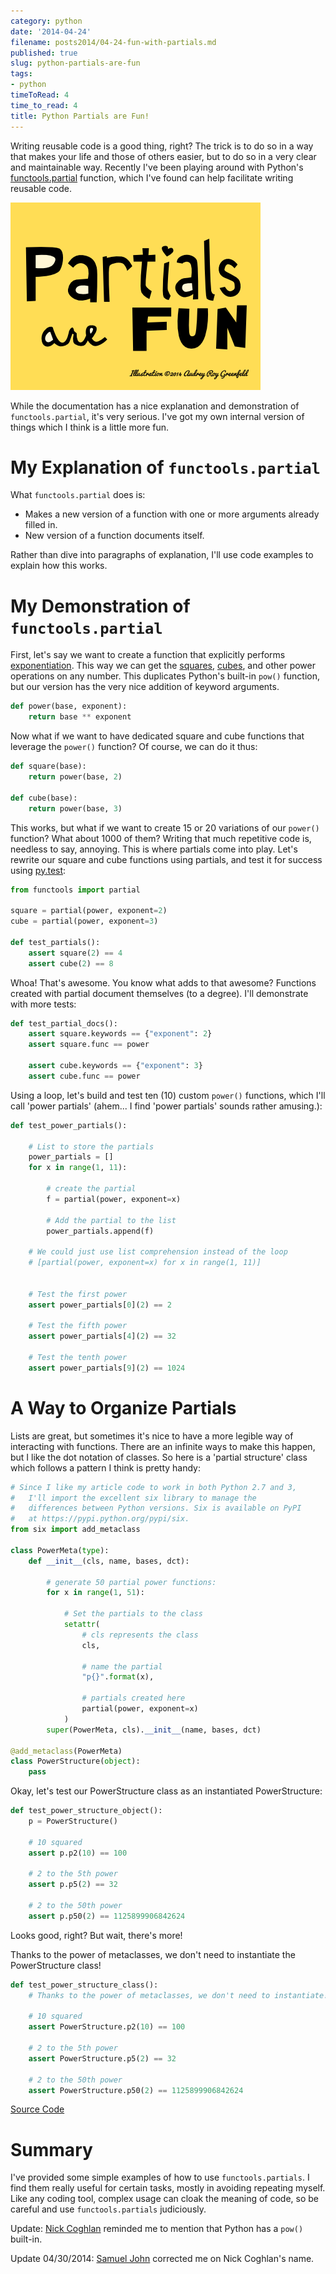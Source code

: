 ```yaml
---
category: python
date: '2014-04-24'
filename: posts2014/04-24-fun-with-partials.md
published: true
slug: python-partials-are-fun
tags:
- python
timeToRead: 4
time_to_read: 4
title: Python Partials are Fun!
---
```


Writing reusable code is a good thing, right? The trick is to do so in a
way that makes your life and those of others easier, but to do so in a
very clear and maintainable way. Recently I've been playing around with
Python's
[functools.partial](https://docs.python.org/2.7/library/functools.html#functools.partial)
function, which I've found can help facilitate writing reusable code.

[![image](../../.vuepress/assets/images/partials.png)](https://pydanny.com/python-partials-are-fun.html)

While the documentation has a nice explanation and demonstration of
`functools.partial`, it's very serious. I've got my own internal
version of things which I think is a little more fun.

My Explanation of `functools.partial`
=====================================

What `functools.partial` does is:

-   Makes a new version of a function with one or more arguments already
    filled in.
-   New version of a function documents itself.

Rather than dive into paragraphs of explanation, I'll use code examples
to explain how this works.

My Demonstration of `functools.partial`
=======================================

First, let's say we want to create a function that explicitly performs
[exponentiation](https://en.wikipedia.org/wiki/Exponentiation). This way
we can get the
[squares](https://en.wikipedia.org/wiki/Square_(algebra)),
[cubes](https://en.wikipedia.org/wiki/Cube_(algebra)), and other power
operations on any number. This duplicates Python's built-in `pow()`
function, but our version has the very nice addition of keyword
arguments.

``` python
def power(base, exponent):
    return base ** exponent
```

Now what if we want to have dedicated square and cube functions that
leverage the `power()` function? Of course, we can do it thus:

``` python
def square(base):
    return power(base, 2)

def cube(base):
    return power(base, 3)
```

This works, but what if we want to create 15 or 20 variations of our
`power()` function? What about 1000 of them? Writing that much
repetitive code is, needless to say, annoying. This is where partials
come into play. Let's rewrite our square and cube functions using
partials, and test it for success using
[py.test](https://pydanny.com/pytest-no-boilerplate-testing.html):

``` python
from functools import partial

square = partial(power, exponent=2)
cube = partial(power, exponent=3)

def test_partials():
    assert square(2) == 4
    assert cube(2) == 8
```

Whoa! That's awesome. You know what adds to that awesome? Functions
created with partial document themselves (to a degree). I'll
demonstrate with more tests:

``` python
def test_partial_docs():
    assert square.keywords == {"exponent": 2}
    assert square.func == power

    assert cube.keywords == {"exponent": 3}
    assert cube.func == power
```

Using a loop, let's build and test ten (10) custom `power()` functions,
which I'll call 'power partials' (ahem... I find 'power partials'
sounds rather amusing.):

``` python
def test_power_partials():

    # List to store the partials
    power_partials = []
    for x in range(1, 11):

        # create the partial
        f = partial(power, exponent=x)

        # Add the partial to the list
        power_partials.append(f)

    # We could just use list comprehension instead of the loop
    # [partial(power, exponent=x) for x in range(1, 11)]


    # Test the first power
    assert power_partials[0](2) == 2

    # Test the fifth power
    assert power_partials[4](2) == 32

    # Test the tenth power
    assert power_partials[9](2) == 1024        
```

A Way to Organize Partials
==========================

Lists are great, but sometimes it's nice to have a more legible way of
interacting with functions. There are an infinite ways to make this
happen, but I like the dot notation of classes. So here is a 'partial
structure' class which follows a pattern I think is pretty handy:

``` python
# Since I like my article code to work in both Python 2.7 and 3,
#   I'll import the excellent six library to manage the
#   differences between Python versions. Six is available on PyPI
#   at https://pypi.python.org/pypi/six.
from six import add_metaclass

class PowerMeta(type):
    def __init__(cls, name, bases, dct):

        # generate 50 partial power functions:
        for x in range(1, 51):

            # Set the partials to the class
            setattr(
                # cls represents the class
                cls,

                # name the partial
                "p{}".format(x),

                # partials created here
                partial(power, exponent=x)
            )
        super(PowerMeta, cls).__init__(name, bases, dct)

@add_metaclass(PowerMeta)
class PowerStructure(object):
    pass
```

Okay, let's test our PowerStructure class as an instantiated
PowerStructure:

``` python
def test_power_structure_object():
    p = PowerStructure()

    # 10 squared
    assert p.p2(10) == 100

    # 2 to the 5th power
    assert p.p5(2) == 32

    # 2 to the 50th power
    assert p.p50(2) == 1125899906842624
```

Looks good, right? But wait, there's more!

Thanks to the power of metaclasses, we don't need to instantiate the
PowerStructure class!

``` python
def test_power_structure_class():
    # Thanks to the power of metaclasses, we don't need to instantiate!

    # 10 squared
    assert PowerStructure.p2(10) == 100

    # 2 to the 5th power
    assert PowerStructure.p5(2) == 32

    # 2 to the 50th power
    assert PowerStructure.p50(2) == 1125899906842624
```

[Source Code](https://gist.github.com/pydanny/11295815)

Summary
=======

I've provided some simple examples of how to use `functools.partials`.
I find them really useful for certain tasks, mostly in avoiding
repeating myself. Like any coding tool, complex usage can cloak the
meaning of code, so be careful and use `functools.partials` judiciously.

Update: [Nick Coghlan](https://twitter.com/ncoghlan_dev) reminded me to
mention that Python has a `pow()` built-in.

Update 04/30/2014: [Samuel John](https://twitter.com/samueljohn_de)
corrected me on Nick Coghlan's name.
